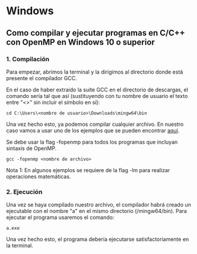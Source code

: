 # Windows

  Como compilar y ejecutar programas en C/C++ con OpenMP en Windows 10 o superior
---


### 1. Compilación

Para empezar, abrimos la terminal y la dirigimos al directorio donde está presente el compilador GCC.

En el caso de haber extraido la suite GCC en el directorio de descargas, el comando sería tal que así (sustituyendo con tu nombre de usuario el texto entre "<>" sin incluír el símbolo en sí):

```
cd C:\Users\<nombre de usuario>\Downloads\mingw64\bin
```

Una vez hecho esto, ya podemos compilar cualquier archivo. En nuestro caso vamos a usar uno de los ejemplos que se pueden encontrar [aquí](../recursos/ejemplos-de-programas.md).

Se debe usar la flag -fopenmp para todos los programas que incluyan sintaxis de OpenMP.

```
gcc -fopenmp <nombre de archivo>
```

Nota 1:
En algunos ejemplos se requiere de la flag -lm para realizar operaciones matemáticas.


### 2. Ejecución

Una vez se haya compilado nuestro archivo, el compilador habrá creado un ejecutable con el nombre "a" en el mismo directorio (/mingw64/bin). Para ejecutar el programa usaremos el comando:

```
a.exe
```

Una vez hecho esto, el programa debería ejecutarse satisfactoriamente en la terminal.
